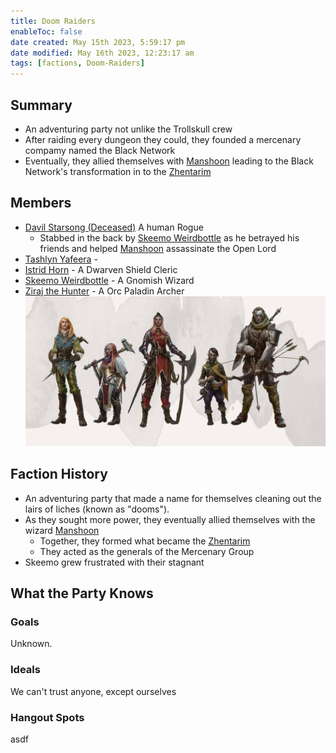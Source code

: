 ```yaml
---
title: Doom Raiders
enableToc: false
date created: May 15th 2023, 5:59:17 pm
date modified: May 16th 2023, 12:23:17 am
tags: [factions, Doom-Raiders]
---
```

## Summary
- An adventuring party not unlike the Trollskull crew
- After raiding every dungeon they could, they founded a mercenary compamy named the Black Network
- Eventually, they allied themselves with [Manshoon](content/NPCs/Manshoon.md) leading to the Black Network's transformation in to the [Zhentarim](content/Factions/Zhentarim.md)

## Members
- [Davil Starsong (Deceased)](content/NPCs/Davil%20Starsong%20(Deceased).md) A human Rogue
	- Stabbed in the back by [Skeemo Weirdbottle](content/NPCs/Skeemo%20Weirdbottle.md) as he betrayed his friends and helped [Manshoon](content/NPCs/Manshoon.md) assassinate the Open Lord
- [Tashlyn Yafeera](content/NPCs/Tashlyn%20Yafeera.md) -
- [Istrid Horn](content/NPCs/Istrid%20Horn.md) - A Dwarven Shield Cleric
- [Skeemo Weirdbottle](content/NPCs/Skeemo%20Weirdbottle.md) - A Gnomish Wizard
- [Ziraj the Hunter](content/NPCs/Ziraj%20the%20Hunter.md) - A Orc Paladin Archer
![](attachments/Pasted%20image%2020230515222747.png)
## Faction History
- An adventuring party that made a name for themselves cleaning out the lairs of liches (known as "dooms").
- As they sought more power, they eventually allied themselves with the wizard [Manshoon](content/NPCs/Manshoon.md)
	- Together, they formed what became the [Zhentarim](content/Factions/Zhentarim.md)
	- They acted as the generals of the Mercenary Group
- Skeemo grew frustrated with their stagnant

## What the Party Knows
### Goals
Unknown.
### Ideals
We can't trust anyone, except ourselves
### Hangout Spots
asdf
